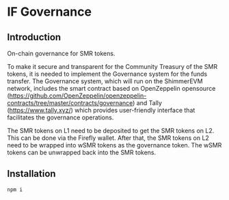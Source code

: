 # IF Governance

## Introduction

On-chain governance for SMR tokens.

To make it secure and transparent for the Community Treasury of the SMR tokens, it is needed to implement the Governance system for the funds transfer.
The Governance system, which will run on the ShimmerEVM network, includes the smart contract based on OpenZeppelin opensource (https://github.com/OpenZeppelin/openzeppelin-contracts/tree/master/contracts/governance) and Tally (https://www.tally.xyz/) which provides user-friendly interface that facilitates the governance operations.

The SMR tokens on L1 need to be deposited to get the SMR tokens on L2. This can be done via the Firefly wallet.
After that, the SMR tokens on L2 need to be wrapped into wSMR tokens as the governance token.
The wSMR tokens can be unwrapped back into the SMR tokens.

## Installation

`npm i`
